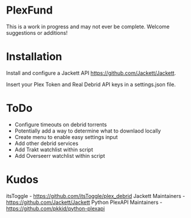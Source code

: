 # PlexFund


This is a work in progress and may not ever be complete. Welcome suggestions or additions!


# Installation

Install and configure a Jackett API https://github.com/Jackett/Jackett.

Insert your Plex Token and Real Debrid API keys in a settings.json file.


# ToDo

- Configure timeouts on debrid torrents
- Potentially add a way to determine what to downlaod locally
- Create menu to enable easy settings input
- Add other debrid services
- Add Trakt watchlist within script
- Add Overseerr watchlist within script


# Kudos

itsToggle - https://github.com/itsToggle/plex_debrid
Jackett Maintainers - https://github.com/Jackett/Jackett
Python PlexAPI Maintainers - https://github.com/pkkid/python-plexapi
